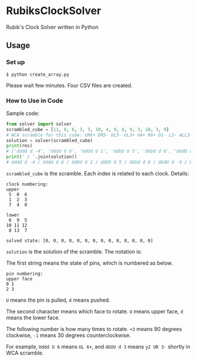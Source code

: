 # RubiksClockSolver
Rubik's Clock Solver written in Python

## Usage

### Set up

```
$ python create_array.py
```

Please wait few minutes. Four CSV files are created.

### How to Use in Code

Sample code:

```python
from solver import solver
scrambled_cube = [11, 8, 6, 3, 3, 10, 4, 9, 8, 9, 3, 10, 3, 9]
# WCA scramble for this cube: UR6+ DR5- DL5- UL3+ U4+ R6+ D1- L3- ALL5+ y2 U6+ R0+ D5- L5+ ALL3- DR
solution = solver(scrambled_cube)
print(res)
# ['dddd d -4', 'Uddd U 6', 'UdUd U 1', 'ddUU U 5', 'UUUd d 6', 'UUdU d -5', 'UUdU U -2', 'UdUU d 1', 'dUUU U -1']
print(' / '.join(solution))
# dddd d -4 / Uddd U 6 / UdUd U 1 / ddUU U 5 / UUUd d 6 / UUdU d -5 / UUdU U -2 / UdUU d 1 / dUUU U -1
```

```scrambled_cube``` is the scramble. Each index is related to each clock. Details:

```
clock numbering:
upper
 5  0  6
 1  2  3
 7  4  8

lower
 6  9  5
10 11 12
 8 13  7

solved state: [0, 0, 0, 0, 0, 0, 0, 0, 0, 0, 0, 0, 0, 0]
```

```solution``` is the solution of the scramble. The notation is:

The first string means the state of pins, which is numbered as below.

```
pin numbering:
upper face
0 1
2 3
```

```U``` means the pin is pulled, ```d``` means pushed.

The second character means which face to rotate. ```U``` means upper face, ```d``` means the lower face.

The following number is how many times to rotate. ```+3``` means 90 degrees clockwise, ```-1``` means 30 degrees counterclockwise.

For example, ```Uddd U 6``` means ```UL 6+```, and ```dUUU d 3``` means ```y2 UR 3-``` shortly in WCA scramble.

